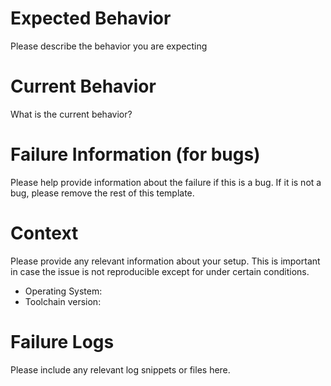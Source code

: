 <!-- markdownlint-disable MD041 -->

# Expected Behavior

Please describe the behavior you are expecting

# Current Behavior

What is the current behavior?

# Failure Information (for bugs)

Please help provide information about the failure if this is a bug. If it is not a bug, please remove the rest of this template.

# Context

Please provide any relevant information about your setup. This is important in case the issue is not reproducible except for under certain conditions.

-   Operating System:
-   Toolchain version:

# Failure Logs

Please include any relevant log snippets or files here.
